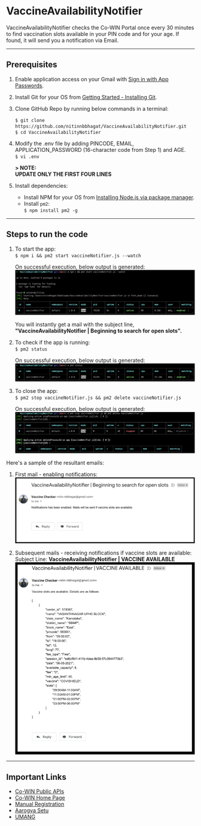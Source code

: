 # VaccineAvailabilityNotifier
VaccineAvailabilityNotifier checks the Co-WIN Portal once every 30 minutes to find vaccination slots available in your PIN code and for your age. If found, it will send you a notification via Email.

---

## Prerequisites

1. Enable application access on your Gmail with [Sign in with App Passwords](https://support.google.com/accounts/answer/185833?p=InvalidSecondFactor&visit_id=637554658548216477-2576856839&rd=1).

2. Install Git for your OS from [Getting Started - Installing Git](https://git-scm.com/book/en/v2/Getting-Started-Installing-Git).

3. Clone GitHub Repo by running below commands in a terminal:
    ```
    $ git clone https://github.com/nitinnbbhagat/VaccineAvailabilityNotifier.git
    $ cd VaccineAvailabilityNotifier
    ```

4. Modify the .env file by adding PINCODE, EMAIL, APPLICATION_PASSWORD (16-character code from Step 1) and AGE. <br>
    `$ vi .env`

    **> NOTE: <br>**
    **UPDATE ONLY THE FIRST FOUR LINES** <br>

5. Install dependencies:
    * Install NPM for your OS from [Installing Node.js via package manager](https://nodejs.org/en/download/package-manager).
    * Install `pm2`: <br>
        `$ npm install pm2 -g`

---

## Steps to run the code
1. To start the app: <br>
    `$ npm i && pm2 start vaccineNotifier.js --watch`

    On successful execution, below output is generated: <br>
    ![](images/start-app.png) <br>

    You will instantly get a mail with the subject line, **"VaccineAvailabilityNotifier | Beginning to search for open slots".**

2. To check if the app is running: <br>
    `$ pm2 status`

    On successful execution, below output is generated: <br>
    ![](images/app-status.png)

2. To close the app: <br>
    `$ pm2 stop vaccineNotifier.js && pm2 delete vaccineNotifier.js`

    On successful execution, below output is generated: <br>
    ![](images/close-app.png)


Here's a sample of the resultant emails:
1. First mail - enabling notifications: <br>
![](images/sample-email-1.png)

2. Subsequent mails - receiving notifications if vaccine slots are available: <br>
    Subject Line: **VaccineAvailabilityNotifier | VACCINE AVAILABLE**
    ![](images/sample-email-2.png)

---

## Important Links

* [Co-WIN Public APIs](https://apisetu.gov.in/public/api/cowin)
* [Co-WIN Home Page](https://www.cowin.gov.in/home)
* [Manual Registration](https://selfregistration.cowin.gov.in/)
* [Aarogya Setu](https://www.aarogyasetu.gov.in/)
* [UMANG](https://web.umang.gov.in/web_new/login?redirect_to=)